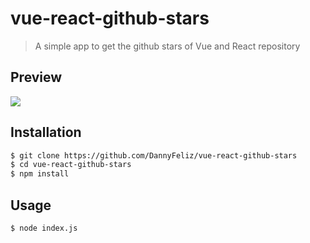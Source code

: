 # vue-react-github-stars
> A simple app to get the github stars of Vue and React repository

## Preview
![](https://i.imgur.com/7oah3XX.png)

## Installation
```bash
$ git clone https://github.com/DannyFeliz/vue-react-github-stars
$ cd vue-react-github-stars
$ npm install
```

## Usage

```bash
$ node index.js 
```